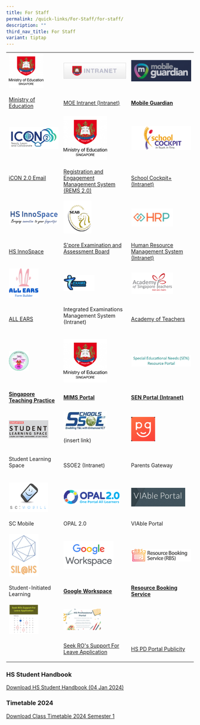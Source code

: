 ```yaml
---
title: For Staff
permalink: /quick-links/For-Staff/for-staff/
description: ""
third_nav_title: For Staff
variant: tiptap
---
```

<table><tbody><tr><td rowspan="1" colspan="1"><div class="isomer-image-wrapper"><img style="width:70%" height="auto" width="100%" alt="HGSS-MOE" src="/images/HGSS-MOE.png"></div></td><td rowspan="1" colspan="1"><div class="isomer-image-wrapper"><img style="width:100%" height="auto" width="100%" alt="INTRANET" src="/images/INTRANET.jpeg"></div></td><td rowspan="1" colspan="1"><div class="isomer-image-wrapper"><img style="width:100%" height="auto" width="100%" alt="MG" src="/images/MG.png"></div></td></tr><tr><td rowspan="1" colspan="1"><p><a href="moe.gov.sg" rel="noopener noreferrer nofollow" target="_blank">Ministry of Education</a></p></td><td rowspan="1" colspan="1"><p><a href="https://intranet.moe.gov.sg/" rel="noopener noreferrer nofollow" target="_blank">MOE Intranet (Intranet)</a> </p></td><td rowspan="1" colspan="1"><p><strong><a href="https://sg-portal.mobileguardian.com/" rel="noopener noreferrer nofollow" target="_blank"><u>Mobile Guardian</u></a></strong><br></p></td></tr><tr><td rowspan="1" colspan="1"><div class="isomer-image-wrapper"><img style="width:100%" height="auto" width="100%" alt="ICON2" src="/images/ICON2.png"></div></td><td rowspan="1" colspan="1"><div class="isomer-image-wrapper"><img style="width:70%" height="auto" width="100%" alt="HGSS-MOE" src="/images/HGSS-MOE.png"></div></td><td rowspan="1" colspan="1"><div class="isomer-image-wrapper"><img style="width:100%" height="auto" width="100%" alt="SCHOOLCOCKPIT" src="/images/SCHOOLCOCKPIT.gif"></div></td></tr><tr><td rowspan="1" colspan="1"><p><a href="https://workspace.google.com/dashboard" rel="noopener noreferrer nofollow" target="_blank">iCON 2.0 Email</a><br><br></p></td><td rowspan="1" colspan="1"><p><a href="https://rems.moe.edu.sg/" rel="noopener noreferrer nofollow" target="_blank">Registration and Engagement Management System (REMS 2.0)</a></p></td><td rowspan="1" colspan="1"><p><a href="https://schoolcockpit.moe.gov.sg/" rel="noopener noreferrer nofollow" target="_blank">School Cockpit+ (Intranet)</a></p></td></tr><tr><td rowspan="1" colspan="1"><div class="isomer-image-wrapper"><img style="width:100%" height="auto" width="100%" alt="HSINNOSPACE" src="/images/HSINNOSPACE.jpeg"></div></td><td rowspan="1" colspan="1"><div class="isomer-image-wrapper"><img style="width:45%" height="auto" width="100%" alt="SEAB" src="/images/SEAB.jpeg"></div></td><td rowspan="1" colspan="1"><div class="isomer-image-wrapper"><img style="width:70%" height="auto" width="100%" alt="HRP" src="/images/HRP.jpeg"></div></td></tr><tr><td rowspan="1" colspan="1"><p><a href="https://hsinnospace.com/" rel="noopener noreferrer nofollow" target="_blank">HS InnoSpace</a></p></td><td rowspan="1" colspan="1"><p><a href="https://www.seab.gov.sg/" rel="noopener noreferrer nofollow" target="_blank">S'pore Examination and Assessment Board</a><br><br></p></td><td rowspan="1" colspan="1"><p><a href="https://www.hrp.gov.sg/hrp/#/" rel="noopener noreferrer nofollow" target="_blank">Human Resource Management System (Intranet)</a></p></td></tr><tr><td rowspan="1" colspan="1"><div class="isomer-image-wrapper"><img style="width:60%" height="auto" width="100%" alt="IDEAS" src="/images/allears.jpg"></div></td><td rowspan="1" colspan="1"><div class="isomer-image-wrapper"><img style="width:50%" height="auto" width="100%" alt="EXAMS" src="/images/EXAMS.gif"></div></td><td rowspan="1" colspan="1"><div class="isomer-image-wrapper"><img style="width:70%" height="auto" width="100%" alt="AST" src="/images/AST.jpeg"></div></td></tr><tr><td rowspan="1" colspan="1"><p><a href="https://forms.moe.edu.sg/" rel="noopener noreferrer nofollow" target="_blank">ALL EARS</a></p></td><td rowspan="1" colspan="1"><p>Integrated Examinations Management System (Intranet)<br><br></p></td><td rowspan="1" colspan="1"><p><a href="https://academyofsingaporeteachers.moe.edu.sg/" rel="noopener noreferrer nofollow" target="_blank">Academy of Teachers</a></p></td></tr><tr><td rowspan="1" colspan="1"><div class="isomer-image-wrapper"><img style="width:40%" height="auto" width="100%" alt="SGTP" src="/images/SGTP.png"></div></td><td rowspan="1" colspan="1"><div class="isomer-image-wrapper"><img style="width:70%" height="auto" width="100%" alt="HGSS-MOE" src="/images/HGSS-MOE.png"></div></td><td rowspan="1" colspan="1"><div class="isomer-image-wrapper"><img style="width:100%" height="auto" width="100%" alt="SENPORTAL" src="/images/SENPORTAL.jpeg"></div></td></tr><tr><td rowspan="1" colspan="1"><p><strong><a href="https://go.gov.sg/stpwiki" rel="noopener noreferrer nofollow" target="_blank">Singapore Teaching Practice</a></strong></p></td><td rowspan="1" colspan="1"><p><strong><a href="https://portal.mims.moe.gov.sg/idmdash/" rel="noopener noreferrer nofollow" target="_blank"><u>MIMS Portal</u></a></strong></p></td><td rowspan="1" colspan="1"><p><strong><a href="https://intranet.moe.gov.sg/Send/Pages/SEN_Resource_Portal.aspx" rel="noopener noreferrer nofollow" target="_blank"><u>SEN Portal (Intranet)</u></a></strong></p></td></tr><tr><td rowspan="1" colspan="1"><div class="isomer-image-wrapper"><img style="width:80%" height="auto" width="100%" alt="SLS" src="/images/SLS.jpeg"></div></td><td rowspan="1" colspan="1"><div class="isomer-image-wrapper"><img style="width:70%" height="auto" width="100%" alt="SSOE" src="/images/SSOE.jpeg"></div><p>(insert link)</p></td><td rowspan="1" colspan="1"><div class="isomer-image-wrapper"><img style="width:40%" height="auto" width="100%" alt="PG" src="/images/PG.png"></div></td></tr><tr><td rowspan="1" colspan="1"><p>Student Learning Space<br><br></p></td><td rowspan="1" colspan="1"><p>SSOE2 (Intranet)<br></p></td><td rowspan="1" colspan="1"><p>Parents Gateway<br></p></td></tr><tr><td rowspan="1" colspan="1"><div class="isomer-image-wrapper"><img style="width:80%" height="auto" width="100%" alt="SCMOBILE" src="/images/SCMOBILE.png"></div></td><td rowspan="1" colspan="1"><div class="isomer-image-wrapper"><img style="width:90%" height="auto" width="100%" alt="OPAL2" src="/images/OPAL2.png"></div></td><td rowspan="1" colspan="1"><div class="isomer-image-wrapper"><img style="width:90%" height="auto" width="100%" alt="VIABLEPORTAL" src="/images/VIABLEPORTAL.jpeg"></div></td></tr><tr><td rowspan="1" colspan="1"><p>SC Mobile</p></td><td rowspan="1" colspan="1"><p>OPAL 2.0</p></td><td rowspan="1" colspan="1"><p>VIAble Portal</p></td></tr><tr><td rowspan="1" colspan="1"><div class="isomer-image-wrapper"><img style="width:60%" height="auto" width="100%" alt="SIL%20logo" src="/images/SIL%20logo.jpeg"></div></td><td rowspan="1" colspan="1"><div class="isomer-image-wrapper"><img style="width:80%" height="auto" width="100%" alt="Google%20Workspace%20icon" src="/images/Google%20Workspace%20icon.png"></div></td><td rowspan="1" colspan="1"><div class="isomer-image-wrapper"><img style="width:100%" height="auto" width="100%" alt="RBS" src="/images/RBS.png"></div></td></tr><tr><td rowspan="1" colspan="1"><p>Student-Initiated Learning</p></td><td rowspan="1" colspan="1"><p><strong><a href="https://workspace.google.com/dashboard" rel="noopener noreferrer nofollow" target="_blank"><u>Google Workspace</u></a></strong><br></p></td><td rowspan="1" colspan="1"><p><strong><a href="https://rbs.avero-tech.com/" rel="noopener noreferrer nofollow" target="_blank"><u>Resource Booking Service</u></a></strong></p></td></tr><tr><td rowspan="1" colspan="1"><div class="isomer-image-wrapper"><img style="width:60%" height="auto" width="100%" alt="Apply%20Leave" src="/images/Apply%20Leave.jpg"></div></td><td rowspan="1" colspan="1"><div class="isomer-image-wrapper"><img style="width:60%" height="auto" width="100%" alt="Apply%20Leave" src="/images/hs%20pd%20portal%20publicity.png"></div></td><td rowspan="1" colspan="1"><p></p></td></tr><tr><td rowspan="1" colspan="1"><p></p></td><td rowspan="1" colspan="1"><p><a href="https://go.gov.sg/hsleave" rel="noopener noreferrer nofollow" target="_blank">Seek RO's Support For Leave Application</a></p></td><td rowspan="1" colspan="1"><p><a href="https://sites.google.com/moe.edu.sg/hspdportal/home" rel="noopener noreferrer nofollow" target="_blank">HS PD Portal Publicity</a></p></td></tr></tbody></table><h3>HS Student Handbook</h3><p><a href="https://go.gov.sg/hsshb2024" rel="noopener noreferrer nofollow" target="_blank">Download HS Student Handbook (04 Jan 2024)</a></p><h3>Timetable 2024</h3><p><a href="/files/Students/Class_Timetable_2024Sem1.pdf" rel="noopener noreferrer nofollow" target="_blank">Download Class Timetable 2024 Semester 1</a></p>